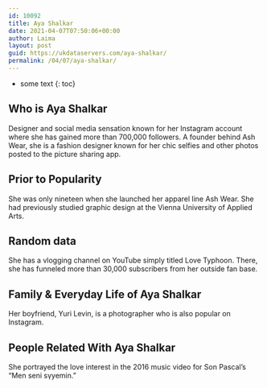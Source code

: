 ```yaml
---
id: 10092
title: Aya Shalkar
date: 2021-04-07T07:50:06+00:00
author: Laima
layout: post
guid: https://ukdataservers.com/aya-shalkar/
permalink: /04/07/aya-shalkar/
---
```


* some text
{: toc}


## Who is Aya Shalkar
                  
                  
                  
Designer and social media sensation known for her Instagram account where she has gained more than 700,000 followers. A founder behind Ash Wear, she is a fashion designer known for her chic selfies and other photos posted to the picture sharing app.
                  
              
            
              
            
                
                
                
## Prior to Popularity
                  
                  
                  
She was only nineteen when she launched her apparel line Ash Wear. She had previously studied graphic design at the Vienna University of Applied Arts.
                  
              
            
              
            
                
                
                
## Random data
                  
                  
                  
She has a vlogging channel on YouTube simply titled Love Typhoon. There, she has funneled more than 30,000 subscribers from her outside fan base.
                  
              
            
              
            
                
                
                
## Family & Everyday Life of Aya Shalkar
                  
                  
                  
Her boyfriend, Yuri Levin, is a photographer who is also popular on Instagram. 
                  
              
            
              
            
                
                
                
## People Related With Aya Shalkar
                  
                  
                  
She portrayed the love interest in the 2016 music video for Son Pascal&#8217;s &#8220;Men seni sүyemin.&#8221;
                  
              
            
              
            
                
              
            
              
              
            
            
              
            
          
          
          